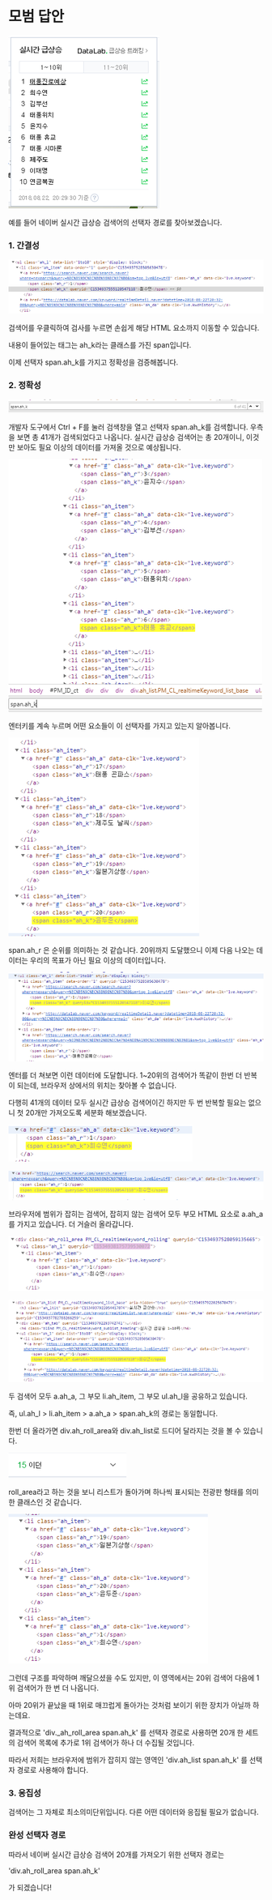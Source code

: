 # 모범 답안

![](../../.gitbook/assets/image%20%28107%29.png)

예를 들어 네이버 실시간 급상승 검색어의 선택자 경로를 찾아보겠습니다.



### 1. 간결성

![](../../.gitbook/assets/image%20%28356%29.png)

검색어를 우클릭하여 검사를 누르면 손쉽게 해당 HTML 요소까지 이동할 수 있습니다.

내용이 들어있는 태그는 ah\_k라는 클래스를 가진 span입니다.

이제 선택자 span.ah\_k를 가지고 정확성을 검증해봅니다.



### 2. 정확성



![](../../.gitbook/assets/image%20%28119%29.png)

개발자 도구에서 Ctrl + F를 눌러 검색창을 열고 선택자 span.ah\_k를 검색합니다. 우측을 보면 총 41개가 검색되었다고 나옵니다. 실시간 급상승 검색어는 총 20개이니, 이것만 보아도 필요 이상의 데이터를 가져올 것으로 예상됩니다.



![](../../.gitbook/assets/image%20%28226%29.png)

엔터키를 계속 누르며 어떤 요소들이 이 선택자를 가지고 있는지 알아봅니다.



![](../../.gitbook/assets/image%20%28300%29.png)

span.ah\_r 은 순위를 의미하는 것 같습니다. 20위까지 도달했으니 이제 다음 나오는 데이터는 우리의 목표가 아닌 필요 이상의 데이터입니다.



![](../../.gitbook/assets/image%20%28209%29.png)

엔터를 더 쳐보면 이런 데이터에 도달합니다. 1~20위의 검색어가 똑같이 한번 더 반복이 되는데, 브라우저 상에서의 위치는 찾아볼 수 없습니다.

다행히 41개의 데이터 모두 실시간 급상승 검색어이긴 하지만 두 번 반복할 필요는 없으니 첫 20개만 가져오도록 세분화 해보겠습니다.



![](../../.gitbook/assets/image%20%28234%29.png)

![](../../.gitbook/assets/image%20%28352%29.png)

브라우저에 범위가 잡히는 검색어, 잡히지 않는 검색어 모두 부모 HTML 요소로 a.ah\_a를 가지고 있습니다. 더 거슬러 올라갑니다.



![&#xBC94;&#xC704;&#xAC00; &#xC7A1;&#xD788;&#xB294; &#xAC80;&#xC0C9;&#xC5B4;&#xC758; &#xC870;&#xC0C1;&#xB4E4;](../../.gitbook/assets/image%20%2886%29.png)

![&#xBC94;&#xC704;&#xAC00; &#xC7A1;&#xD788;&#xC9C0; &#xC54A;&#xB294; &#xAC80;&#xC0C9;&#xC5B4;&#xC758; &#xC870;&#xC0C1;&#xB4E4;](../../.gitbook/assets/image%20%2825%29.png)

두 검색어 모두 a.ah\_a, 그 부모 li.ah\_item, 그 부모 ul.ah\_l을 공유하고 있습니다.

즉, ul.ah\_l &gt; li.ah\_item &gt; a.ah\_a &gt; span.ah\_k의 경로는 동일합니다.

한번 더 올라가면 div.ah\_roll\_area와 div.ah\_list로 드디어 달라지는 것을 볼 수 있습니다.

![ah\_roll\_area](../../.gitbook/assets/image%20%28197%29.png)

roll\_area라고 하는 것을 보니 리스트가 돌아가며 하나씩 표시되는 전광판 형태를 의미한 클래스인 것 같습니다.

![](../../.gitbook/assets/image%20%28208%29.png)

그런데 구조를 파악하며 깨달으셨을 수도 있지만, 이 영역에서는 20위 검색어 다음에 1위 검색어가 한 번 더 나옵니다.

아마 20위가 끝났을 때 1위로 매끄럽게 돌아가는 것처럼 보이기 위한 장치가 아닐까 하는데요.

결과적으로 'div.\_ah\_roll\_area span.ah\_k' 를 선택자 경로로 사용하면 20개 한 세트의 검색어 목록에 추가로 1위 검색어가 하나 더 수집될 것입니다.

따라서 저희는 브라우저에 범위가 잡히지 않는 영역인 'div.ah\_list span.ah\_k' 를 선택자 경로로 사용해야 합니다.



### 3. 응집성

검색어는 그 자체로 최소의미단위입니다. 다른 어떤 데이터와 응집될 필요가 없습니다.



### 완성 선택자 경로

따라서 네이버 실시간 급상승 검색어 20개를 가져오기 위한 선택자 경로는 

'div.ah\_roll\_area span.ah\_k'

가 되겠습니다!



